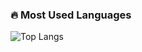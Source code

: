 ### 🔥 Most Used Languages
![Top Langs](https://github-readme-stats.vercel.app/api/top-langs/?username=binmuxiz&layout=donut-vertical&theme=radical)
